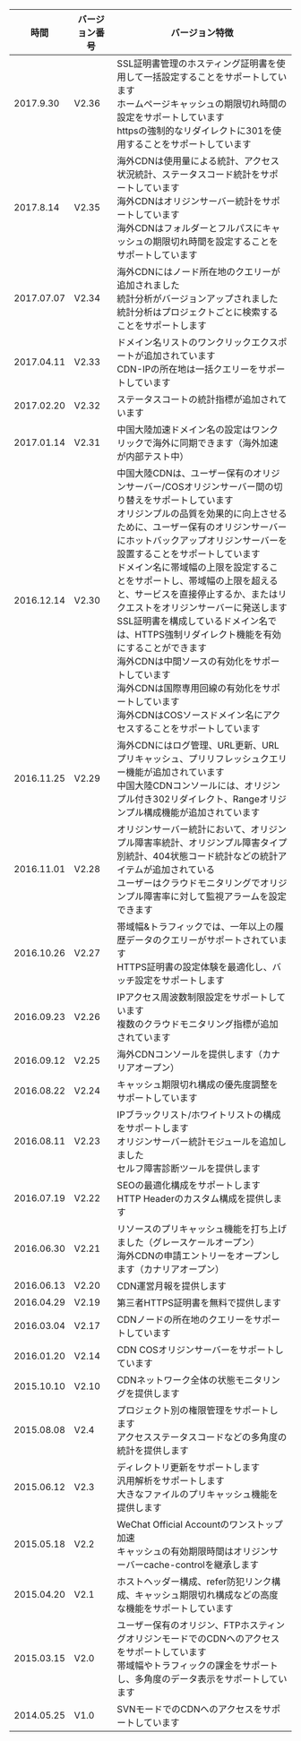 | 時間         | バージョン番号　  | バージョン特徴                     |
| ---------- | ----- | ---------------------------------------- |
|2017.9.30|V2.36|SSL証明書管理のホスティング証明書を使用して一括設定することをサポートしています<br/>ホームページキャッシュの期限切れ時間の設定をサポートしています<br/>httpsの強制的なリダイレクトに301を使用することをサポートしています　|
|2017.8.14|V2.35|海外CDNは使用量による統計、アクセス状況統計、ステータスコード統計をサポートしています<br/>海外CDNはオリジンサーバー統計をサポートしています<br/> 海外CDNはフォルダーとフルパスにキャッシュの期限切れ時間を設定することをサポートしています　|
|2017.07.07|V2.34|海外CDNにはノード所在地のクエリーが追加されました<br/>統計分析がバージョンアップされました<br/>統計分析はプロジェクトごとに検索することをサポートします　|
| 2017.04.11 | V2.33 | ドメイン名リストのワンクリックエクスポートが追加されています<br>CDN-IPの所在地は一括クエリーをサポートしています　　　　　|
| 2017.02.20 | V2.32 |ステータスコートの統計指標が追加されています                                |
| 2017.01.14 | V2.31 | 中国大陸加速ドメイン名の設定はワンクリックで海外に同期できます（海外加速が内部テスト中）               |　　
|2016.12.14|V2.30|中国大陸CDNは、ユーザー保有のオリジンサーバー/COSオリジンサーバー間の切り替えをサポートしています<br>オリジンプルの品質を効果的に向上させるために、ユーザー保有のオリジンサーバーにホットバックアップオリジンサーバーを設置することをサポートしています<br>ドメイン名に帯域幅の上限を設定することをサポートし、帯域幅の上限を超えると、サービスを直接停止するか、またはリクエストをオリジンサーバーに発送します<br>SSL証明書を構成しているドメイン名では、HTTPS強制リダイレクト機能を有効にすることができます<br>海外CDNは中間ソースの有効化をサポートしています<br>海外CDNは国際専用回線の有効化をサポートしています<br>海外CDNはCOSソースドメイン名にアクセスすることをサポートしています |
2016.11.25 | V2.29 |海外CDNにはログ管理、URL更新、URLプリキャッシュ、プリリフレッシュクエリー機能が追加されています<br>中国大陸CDNコンソールには、オリジンプル付き302リダイレクト、Rangeオリジンプル構成機能が追加されています　|
2016.11.01 | V2.28 |オリジンサーバー統計において、オリジンプル障害率統計、オリジンプル障害タイプ別統計、404状態コード統計などの統計アイテムが追加されている<br>ユーザーはクラウドモニタリングでオリジンプル障害率に対して監視アラームを設定できます　|
|2016.10.26|V2.27|帯域幅&トラフィックでは、一年以上の履歴データのクエリーがサポートされています<br>HTTPS証明書の設定体験を最適化し、バッチ設定をサポートします　|
| 2016.09.23 | V2.26 |IPアクセス周波数制限設定をサポートしています<br> 複数のクラウドモニタリング指標が追加されています　　　　|　
| 2016.09.12 | V2.25 | 海外CDNコンソールを提供します（カナリアオープン）　　　　　　                  |
| 2016.08.22 | V2.24 | キャッシュ期限切れ構成の優先度調整をサポートしています                            |
| 2016.08.11 | V2.23 | IPブラックリスト/ホワイトリストの構成をサポートします<br>オリジンサーバー統計モジュールを追加しました<br>セルフ障害診断ツールを提供します  |
| 2016.07.19 | V2.22 | SEOの最適化構成をサポートします<br>HTTP Headerのカスタム構成を提供します     |
| 2016.06.30 | V2.21 | リソースのプリキャッシュ機能を打ち上げました（グレースケールオープン）<br>海外CDNの申請エントリーをオープンします（カナリアオープン）      |
| 2016.06.13 | V2.20 | CDN運営月報を提供します                             |
| 2016.04.29 | V2.19 | 第三者HTTPS証明書を無料で提供します                        |
| 2016.03.04 | V2.17 | CDNノードの所在地のクエリーをサポートしています                        |
| 2016.01.20 | V2.14 | CDN COSオリジンサーバーをサポートしています                            |
| 2015.10.10 | V2.10 | CDNネットワーク全体の状態モニタリングを提供します                            |
| 2015.08.08 | V2.4  | プロジェクト別の権限管理をサポートします<br>アクセスステータスコードなどの多角度の統計を提供します               |
| 2015.06.12 | V2.3  | ディレクトリ更新をサポートします<br>汎用解析をサポートします<br>大きなファイルのプリキャッシュ機能を提供します          |
| 2015.05.18 | V2.2  | WeChat Official Accountのワンストップ加速<br>キャッシュの有効期限時間はオリジンサーバーcache-controlを継承します     |
| 2015.04.20 | V2.1  | ホストヘッダー構成、refer防犯リンク構成、キャッシュ期限切れ構成などの高度な機能をサポートしています     |
| 2015.03.15 | V2.0  | ユーザー保有のオリジン、FTPホスティングオリジンモードでのCDNへのアクセスをサポートしています<br>帯域幅やトラフィックの課金をサポートし、多角度のデータ表示をサポートしています |
| 2014.05.25 | V1.0  | SVNモードでのCDNへのアクセスをサポートしています                           |
